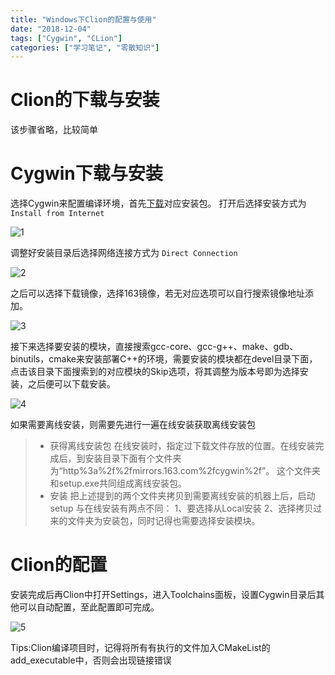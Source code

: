 ```yaml
---
title: "Windows下Clion的配置与使用"
date: "2018-12-04"
tags: ["Cygwin", "CLion"]
categories: ["学习笔记", "零散知识"]
---
```

# Clion的下载与安装

该步骤省略，比较简单

# Cygwin下载与安装

选择Cygwin来配置编译环境，首先[下载](http://cygwin.com/install.html)对应安装包。
打开后选择安装方式为 `Install from Internet`

![1](/img/clion/1.png)

调整好安装目录后选择网络连接方式为 `Direct Connection`

![2](/img/clion/2.png)

之后可以选择下载镜像，选择163镜像，若无对应选项可以自行搜索镜像地址添加。

![3](/img/clion/3.png)

接下来选择要安装的模块，直接搜索gcc-core、gcc-g++、make、gdb、binutils，cmake来安装部署C++的环境，需要安装的模块都在devel目录下面，点击该目录下面搜索到的对应模块的Skip选项，将其调整为版本号即为选择安装，之后便可以下载安装。

![4](/img/clion/4.png)

如果需要离线安装，则需要先进行一遍在线安装获取离线安装包

> - 获得离线安装包
> 在线安装时，指定过下载文件存放的位置。在线安装完成后，到安装目录下面有个文件夹为“http%3a%2f%2fmirrors.163.com%2fcygwin%2f”。
> 这个文件夹和setup.exe共同组成离线安装包。
> - 安装
> 把上述提到的两个文件夹拷贝到需要离线安装的机器上后，启动setup
> 与在线安装有两点不同：
> 1、要选择从Local安装
> 2、选择拷贝过来的文件夹为安装包，同时记得也需要选择安装模块。  

# Clion的配置

安装完成后再Clion中打开Settings，进入Toolchains面板，设置Cygwin目录后其他可以自动配置，至此配置即可完成。

![5](/img/clion/5.png)

Tips:Clion编译项目时，记得将所有有执行的文件加入CMakeList的add_executable中，否则会出现链接错误